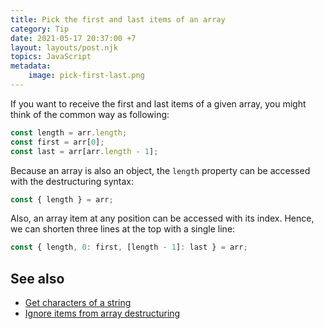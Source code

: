 ```yaml
---
title: Pick the first and last items of an array
category: Tip
date: 2021-05-17 20:37:00 +7
layout: layouts/post.njk
topics: JavaScript
metadata:
    image: pick-first-last.png
---
```


If you want to receive the first and last items of a given array, you might think of the common way as following:

```js
const length = arr.length;
const first = arr[0];
const last = arr[arr.length - 1];
```

Because an array is also an object, the `length` property can be accessed with the destructuring syntax:

```js
const { length } = arr;
```

Also, an array item at any position can be accessed with its index. Hence, we can shorten three lines at the top with a single line:

```js
const { length, 0: first, [length - 1]: last } = arr;
```

## See also

-   [Get characters of a string](/get-characters-of-a-string)
-   [Ignore items from array destructuring](/ignore-items-from-array-destructuring)
